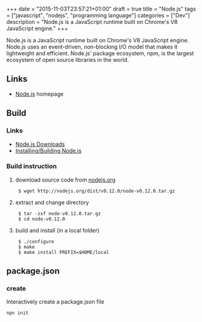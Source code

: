 +++
date = "2015-11-03T23:57:21+01:00"
draft = true
title = "Node.js"
tags = ["javascript", "nodejs", "programming language"]
categories = ["Dev"]
description = "Node.js is a JavaScript runtime built on Chrome's V8 JavaScript engine."
+++

Node.js is a JavaScript runtime built on Chrome's V8 JavaScript engine.
Node.js uses an event-driven, non-blocking I/O model that makes it lightweight and efficient.
Node.js' package ecosystem, npm, is the largest ecosystem of open source libraries in the world.
<!--more-->

## Links

* [Node.js](http://nodejs.org/) homepage

## Build

### Links

* [Node.js Downloads](http://nodejs.org/dist/v0.12.0/node-v0.12.0.tar.gz)
* [Installing/Building Node.js](https://github.com/joyent/node/wiki/installation)


### Build instruction

1. download source code from [nodejs.org](http://nodejs.org/)

        $ wget http://nodejs.org/dist/v0.12.0/node-v0.12.0.tar.gz

2. extract and change directory

        $ tar -zxf node-v0.12.0.tar.gz
        $ cd node-v0.12.0

3. build and install (in a local folder)

        $ ./configure
        $ make
        $ make install PREFIX=$HOME/local

## package.json

### create
Interactively create a package.json file

    npn init
